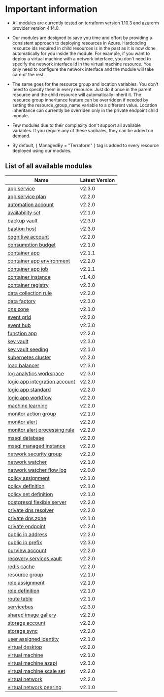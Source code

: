 # Important information
* All modules are currently tested on terraform version 1.10.3 and azurerm provider version 4.14.0.

* Our modules are designed to save you time and effort by providing a consistent approach to deploying resources in Azure. Hardcoding resource ids required in child resources is in the past as it is now done automatically for you inside the module. For example, if you want to deploy a virtual machine with a network interface, you don't need to specify the network interface id in the virtual machine resource. You only need to configure the network interface and the module will take care of the rest.

* The same goes for the resource group and location variables. You don't need to specify them in every resource. Just do it once in the parent resource and the child resource will automatically inherit it. The resource group inheritance feature can be overridden if needed by setting the resource_group_name variable to a different value. Location inheritance can currently be overriden only in the private endpoint child module.

* Few modules due to their complexity don't support all available variables. If you require any of these varibales, they can be added on demand.

* By default, { ManagedBy = "Terraform" } tag is added to every resource deployed using our modules.

## List of all available modules


| Name | Latest Version |
| ---- | -------------- |
| [app service](./app-service/README.md) | v2.3.0 |
| [app service plan](./app-service-plan/README.md) | v2.2.0 |
| [automation account](./automation-account/README.md) | v2.2.0 |
| [availability set](./availability-set/README.md) | v2.1.0 |
| [backup vault](./backup-vault/README.md) | v2.3.0 |
| [bastion host](./bastion-host/README.md) | v2.3.0 |
| [cognitive account](./cognitive-account/README.md) | v2.2.0 |
| [consumption budget](./consumption-budget/README.md) | v2.1.0 |
| [container app](./container-app/README.md) | v2.1.1 |
| [container app environment](./container-app-environment/README.md) | v2.2.0 |
| [container app job](./container-app-job/README.md) | v2.1.1 |
| [container instance](./container-instance/README.md) | v1.4.0 |
| [container registry](./container-registry/README.md) | v2.3.0 |
| [data collection rule](./data-collection-rule/README.md) | v2.2.0 |
| [data factory](./data-factory/README.md) | v2.3.0 |
| [dns zone](./dns-zone/README.md) | v2.1.0 |
| [event grid](./event-grid/README.md) | v2.2.0 |
| [event hub](./event-hub/README.md) | v2.3.0 |
| [function app](./function-app/README.md) | v2.2.0 |
| [key vault](./key-vault/README.md) | v2.3.0 |
| [key vault seeding](./key-vault-seeding/README.md) | v2.1.0 |
| [kubernetes cluster](./kubernetes-cluster/README.md) | v2.2.0 |
| [load balancer](./load-balancer/README.md) | v2.3.0 |
| [log analytics workspace](./log-analytics-workspace/README.md) | v2.3.0 |
| [logic app integration account](./logic-app-integration-account/README.md) | v2.2.0 |
| [logic app standard](./logic-app-standard/README.md) | v2.2.0 |
| [logic app workflow](./logic-app-workflow/README.md) | v2.2.0 |
| [machine learning](./machine-learning/README.md) | v2.2.0 |
| [monitor action group](./monitor-action-group/README.md) | v2.1.0 |
| [monitor alert](./monitor-alert/README.md) | v2.2.0 |
| [monitor alert processing rule](./monitor-alert-processing-rule/README.md) | v2.2.0 |
| [mssql database](./mssql-database/README.md) | v2.2.0 |
| [mssql managed instance](./mssql-managed-instance/README.md) | v2.2.0 |
| [network security group](./network-security-group/README.md) | v2.2.0 |
| [network watcher](./network-watcher/README.md) | v2.1.0 |
| [network watcher flow log](./network-watcher-flow-log/README.md) | v2.0.0 |
| [policy assignment](./policy-assignment/README.md) | v2.1.0 |
| [policy definition](./policy-definition/README.md) | v2.1.0 |
| [policy set definition](./policy-set-definition/README.md) | v2.1.0 |
| [postgresql flexible server](./postgresql-flexible-server/README.md) | v2.2.0 |
| [private dns resolver](./private-dns-resolver/README.md) | v2.2.0 |
| [private dns zone](./private-dns-zone/README.md) | v2.1.0 |
| [private endpoint](./private-endpoint/README.md) | v2.2.0 |
| [public ip address](./public-ip-address/README.md) | v2.2.0 |
| [public ip prefix](./public-ip-prefix/README.md) | v2.3.0 |
| [purview account](./purview-account/README.md) | v2.2.0 |
| [recovery services vault](./recovery-services-vault/README.md) | v2.2.0 |
| [redis cache](./redis-cache/README.md) | v2.2.0 |
| [resource group](./resource-group/README.md) | v2.1.0 |
| [role assignment](./role-assignment/README.md) | v2.1.0 |
| [role definition](./role-definition/README.md) | v2.1.0 |
| [route table](./route-table/README.md) | v2.1.0 |
| [servicebus](./servicebus/README.md) | v2.3.0 |
| [shared image gallery](./shared-image-gallery/README.md) | v2.2.0 |
| [storage account](./storage-account/README.md) | v2.2.0 |
| [storage sync](./storage-sync/README.md) | v2.2.0 |
| [user assigned identity](./user-assigned-identity/README.md) | v2.1.0 |
| [virtual desktop](./virtual-desktop/README.md) | v2.2.0 |
| [virtual machine](./virtual-machine/README.md) | v2.1.0 |
| [virtual machine azapi](./virtual-machine-azapi/README.md) | v2.3.0 |
| [virtual machine scale set](./virtual-machine-scale-set/README.md) | v2.2.0 |
| [virtual network](./virtual-network/README.md) | v2.2.0 |
| [virtual network peering](./virtual-network-peering/README.md) | v2.1.0 |
